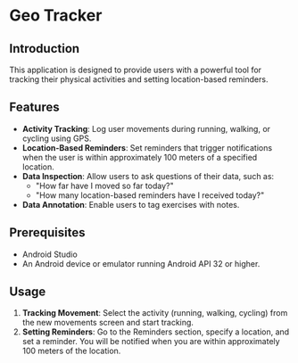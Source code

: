 # Geo Tracker 

## Introduction

 This application is designed to provide users with a powerful tool for tracking their physical activities and setting location-based reminders.

## Features

- **Activity Tracking**: Log user movements during running, walking, or cycling using GPS.
- **Location-Based Reminders**: Set reminders that trigger notifications when the user is within approximately 100 meters of a specified location.
- **Data Inspection**: Allow users to ask questions of their data, such as:
  - "How far have I moved so far today?"
  - "How many location-based reminders have I received today?"
- **Data Annotation**: Enable users to tag exercises with notes.

## Prerequisites

- Android Studio
- An Android device or emulator running Android API 32 or higher.

## Usage

1. **Tracking Movement**: Select the activity (running, walking, cycling) from the new movements screen and start tracking.
2. **Setting Reminders**: Go to the Reminders section, specify a location, and set a reminder. You will be notified when you are within approximately 100 meters of the location.
